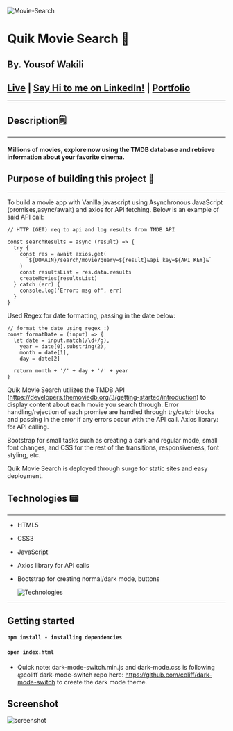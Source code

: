 ![Movie-Search](https://i.ibb.co/XxQMZBY/Screen-Shot-2021-12-06-at-10-16-11-PM.png)

# Quik Movie Search 🎥

## By. Yousof Wakili

## [**Live**](https://quikmoviesearch.surge.sh/) **|** [**Say Hi to me on LinkedIn!**](https://www.linkedin.com/in/youseffect/) **|** [**Portfolio**](https://youseffect.com/)

---

## Description🗒

---

#### Millions of movies, explore now using the TMDB database and retrieve information about your favorite cinema.

## Purpose of building this project 🤔

---

To build a movie app with Vanilla javascript using Asynchronous JavaScript (promises,async/await) and axios for API fetching.
Below is an example of said API call:

```
// HTTP (GET) req to api and log results from TMDB API

const searchResults = async (result) => {
  try {
    const res = await axios.get(
      `${DOMAIN}/search/movie?query=${result}&api_key=${API_KEY}&`
    )
    const resultsList = res.data.results
    createMovies(resultsList)
  } catch (err) {
    console.log('Error: msg of', err)
  }
}
```

Used Regex for date formatting, passing in the date below:

```
// format the date using regex :)
const formatDate = (input) => {
  let date = input.match(/\d+/g),
    year = date[0].substring(2),
    month = date[1],
    day = date[2]

  return month + '/' + day + '/' + year
}
```

Quik Movie Search utilizes the TMDB API (https://developers.themoviedb.org/3/getting-started/introduction) to display content about each movie you search through. Error handling/rejection of each promise are handled through try/catch blocks and passing in the error if any errors occur with the API call. Axios library: for API calling.

Bootstrap for small tasks such as creating a dark and regular mode, small font changes, and CSS for the rest of the transitions, responsiveness, font styling, etc.

Quik Movie Search is deployed through surge for static sites and easy deployment.

## Technologies 📟

---

- HTML5
- CSS3
- JavaScript
- Axios library for API calls
- Bootstrap for creating normal/dark mode, buttons

  ![Technologies](https://fiverr-res.cloudinary.com/images/q_auto,f_auto/gigs/153843217/original/4dd60989b231adcf1648273f970b8d3100e19264/create-a-website-using-html-css-javascript-and-bootstrap.png)

---

## Getting started

#### `npm install - installing dependencies`

#### `open index.html`

- Quick note: dark-mode-switch.min.js and dark-mode.css is following @coliff dark-mode-switch repo here: https://github.com/coliff/dark-mode-switch to create the dark mode theme.

## Screenshot

![screenshot](https://i.ibb.co/tX85gZN/Screen-Shot-2021-12-10-at-1-48-47-AM.png)

